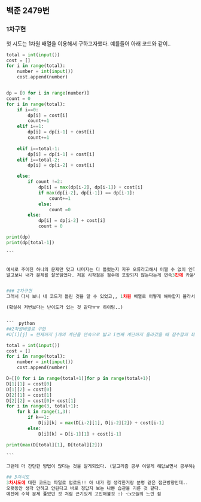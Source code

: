 ## 백준 2479번

### 1차구현
첫 시도는 1차원 배열을 이용해서 구하고자했다. 예를들어 아래 코드와 같이..

```python
total = int(input())
cost = []
for i in range(total):
    number = int(input())
    cost.append(number)


dp = [0 for i in range(number)]
count = 0
for i in range(total):
    if i==0:
        dp[i] = cost[i]
        count+=1
    elif i==1:
        dp[i] = dp[i-1] + cost[i]
        count+=1
        
    elif i==total-1:
        dp[i] = dp[i-1] + cost[i]
    elif i==total-2:
        dp[i] = dp[i-2] + cost[i]

    else:
        if count !=2:
            dp[i] = max(dp[i-2], dp[i-1]) + cost[i]
            if max(dp[i-2], dp[i-1]) == dp[i-1]:
                count+=1
            else:
                count =0
        else:
            dp[i] = dp[i-2] + cost[i]
            count = 0

print(dp)
print(dp[total-1])

```　


예시로 주어진 하나의 문제만 맞고 나머지는 다 틀렸는지 자꾸 오류라고해서 어쩔 수 없이 인터넷의 힘을 빌려 정답을 찾아봄
알고보니 내가 문제를 잘못읽었다. 처음 시작점은 점수에 포함되지 않는다는게 연속3칸에 카운팅하지않는 것이라고 이해해버렸다


### 2차구현
그래서 다시 보니 내 코드가 틀린 것을 알 수 있었고,, 1차원 배열로 어떻게 해야할지 몰라서 2차원 배열을 사용한 정답을 보고 공부함

(확실히 저번보다는 난이도가 있는 것 같다ㅠㅠ 하이팅..)


```　python
##2차원배열로 구현
#D[i][j] = 현재까지 j개의 계단을 연속으로 밟고 i번째 계단까지 올라갔을 때 점수합의 최대 값. (i cost도 더해준다)

total = int(input())
cost = []
for i in range(total):
    number = int(input())
    cost.append(number)

D=[[0 for i in range(total+1)]for p in range(total+1)]
D[1][1] = cost[0]
D[1][2] = cost[0]
D[2][1] = cost[1]
D[2][2] = cost[0]+ cost[1]
for i in range(3, total+1):
    for k in range(1,3):
        if k==1:
            D[i][k] = max(D[i-2][1], D[i-2][2]) + cost[i-1]
        else:
            D[i][k] = D[i-1][1] + cost[i-1]

print(max(D[total][1], D[total][2]))

```　

그런데 더 간단한 방법이 많다는 것을 알게되었다. (알고리즘 공부 이렇게 해답보면서 공부하는거 맞나..? ㅠㅠㅠㅠ)

## 3차시도
3차시도에 대한 코드는 파일로 업로드!! 아 내가 첨 생각한거랑 분명 같은 접근방향인데.. 
오랫동안 생각 안하고 안된다고 바로 정답지 보는 나쁜 습관을 기른 것 같다.
예전에 수학 문제 풀었던 것 처럼 끈기있게 고민해볼것 :) 👈오늘의 느낀 점
